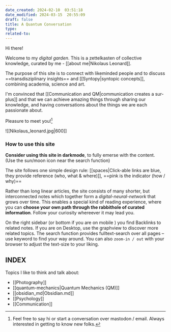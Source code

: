 ```yaml
---
date_created: 2024-02-10  03:51:18
date_modified: 2024-03-15  20:55:09
draft: false
title: A Quantum Conversation
type: 
related-to: 
---
```


Hi there!

Welcome to my *digital garden*.
This is a zettelkasten of collective knowledge, curated by me - [[about me|Nikolaus Leonard]].

The purpose of this site is to connect with likeminded people and to discuss ==transdisziplinary insights== and [[Syntopy|syntopic concepts]], combining academia, science and art.

I'm convinced that [[Communication and QM|communication creates a sur-plus]] and that we can achieve amazing things through sharing our knowledge, and having conversations about the things we are each passionate about.

Pleasure to meet you![^1]

![[Nikolaus_leonard.jpg|600]]

### How to use this site

**Consider using this site in darkmode**, to fully emerse with the content. (Use the sun/moon icon near the search function)

The site follows one simple design rule:
[[spaces|Click-able links are blue, they provide reference (who, what & where)]], ==pink is the indicator (how / why)==


Rather than long linear articles, the site consists of many shorter, but interconnected notes which together form a *digital-neural-network* that grows over time. 
This enables a special kind of reading experience, where you can **choose your own path through the rabbithole of curated information**. Follow your curiosity whereever it may lead you.

On the right sidebar (or bottom if you are on mobile ) you find Backlinks to related notes. If you are on Desktop, use the graphview to discover more related topics. The search function provides fulltext-search over all pages – use keyword to find your way around.
You can also `zoom-in / out` with your browser to adjust the text-size to your liking.




## INDEX 
Topics I like to think and talk about:

- [[Photography]]
- [[quantum-mechanics|Quantum Mechanics (QM)]]
- [[obsidian_md|Obsidian.md]]
- [[Psychology]]
- [[Communication]]






[^1]: Feel free to say hi or start a conversation over mastodon / email. Always interested in getting to know new folks.